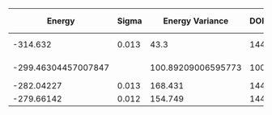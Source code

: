 | Energy              | Sigma | Energy Variance    | DOF | Einf | Method                       | Data Repository |
|---------------------|-------|--------------------|-----|------|------------------------------|-----------------|
| -314.632            | 0.013 | 43.3               | 144 | 0    | VMC with Dirac+field+Jastrow |                 |
| -299.46304457007847 |       | 100.89209006595773 | 100 | 0    | DMRG (bond dimension = 512)  |                 |
| -282.04227          | 0.013 | 168.431            | 144 | 0    | RBM (alpha = 1)              |                 |
| -279.66142          | 0.012 | 154.749            | 144 | 0    | Jastrow baseline             |                 |
